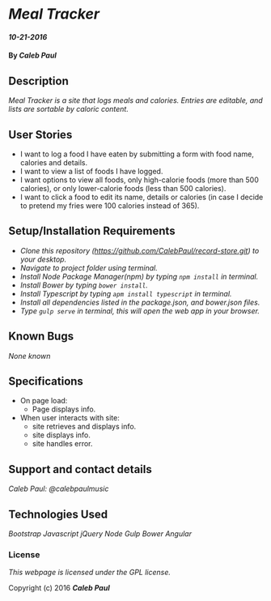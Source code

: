 # _Meal Tracker_

#### _10-21-2016_

#### By _**Caleb Paul**_

## Description

_Meal Tracker is a site that logs meals and calories._
_Entries are editable, and lists are sortable by caloric content._

## User Stories
* I want to log a food I have eaten by submitting a form with food name, calories and details.
* I want to view a list of foods I have logged.
* I want options to view all foods, only high-calorie foods (more than 500 calories), or only lower-calorie foods (less than 500 calories).
* I want to click a food to edit its name, details or calories (in case I decide to pretend my fries were 100 calories instead of 365).

## Setup/Installation Requirements

* _Clone this repository (https://github.com/CalebPaul/record-store.git) to your desktop._
* _Navigate to project folder using terminal._
* _Install Node Package Manager(npm) by typing `npm install` in terminal._
* _Install Bower by typing `bower install`._
* _Install Typescript by typing `apm install typescript` in terminal._
* _Install all dependencies listed in the package.json, and bower.json files._
* _Type `gulp serve` in terminal, this will open the web app in your browser._


## Known Bugs

_None known_

## Specifications
* On page load:
    - Page displays info.
* When user interacts with site:
    - site retrieves and displays info.
    - site displays info.
    - site handles error.

## Support and contact details

_Caleb Paul: @calebpaulmusic_


## Technologies Used

_Bootstrap_
_Javascript_
_jQuery_
_Node_
_Gulp_
_Bower_
_Angular_

### License
*This webpage is licensed under the GPL license.*

Copyright (c) 2016 **_Caleb Paul_**
